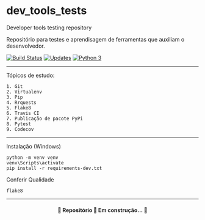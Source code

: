 # dev_tools_tests

Developer tools testing repository

Repositório para testes e aprendisagem de ferramentas que auxiliam o desenvolvedor.

[![Build Status](https://app.travis-ci.com/lucasfmerino/dev_tools_tests.svg?branch=main)](https://app.travis-ci.com/lucasfmerino/dev_tools_tests)
[![Updates](https://pyup.io/repos/github/lucasfmerino/dev_tools_tests/shield.svg)](https://pyup.io/repos/github/lucasfmerino/dev_tools_tests/)
[![Python 3](https://pyup.io/repos/github/lucasfmerino/dev_tools_tests/python-3-shield.svg)](https://pyup.io/repos/github/lucasfmerino/dev_tools_tests/)

---

Tópicos de estudo:

    1. Git
    2. Virtualenv
    3. Pip
    4. Rrquests
    5. Flake8
    6. Travis CI
    7. Publicação de pacote PyPi
    8. Pytest
    9. Codecov

---

Instalação (Windows)

```Console
python -m venv venv
venv\Scripts\activate
pip install -r requirements-dev.txt
```

Conferir Qualidade

```Console
flake8

```

---

<h4 align="center"> 
	🚧  Repositório 🚀 Em construção...  🚧
</h4>

